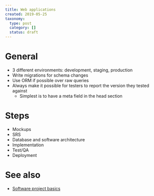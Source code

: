```yaml
---
title: Web applications
created: 2019-05-25
taxonomy:
  type: post
  category: []
  status: draft
---
```


# General
* 3 different environments: development, staging, production
* Write migrations for schema changes
* Use ORM if possible over raw queries
* Always make it possible for testers to report the version they tested against
	* Simplest is to have a meta field in the head section

# Steps
* Mockups
* SRS
* Database and software architecture
* Implementation
* Test/QA
* Deployment

# See also
* [Software project basics](../software-project-basics)
